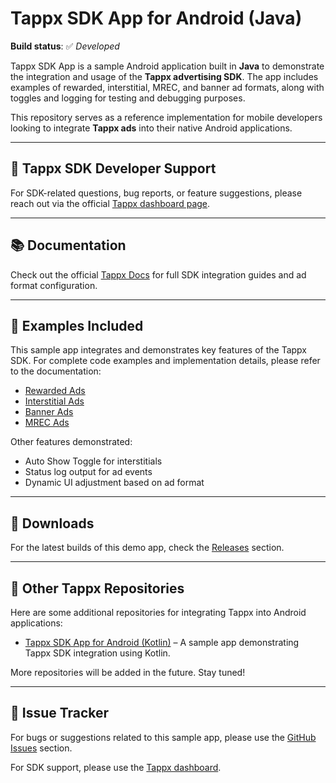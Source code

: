 # Tappx SDK App for Android (Java)

**Build status**: ✅ _Developed_

Tappx SDK App is a sample Android application built in **Java** to demonstrate the integration and usage of the **Tappx advertising SDK**. The app includes examples of rewarded, interstitial, MREC, and banner ad formats, along with toggles and logging for testing and debugging purposes.

This repository serves as a reference implementation for mobile developers looking to integrate **Tappx ads** into their native Android applications.

---

## 📣 Tappx SDK Developer Support

For SDK-related questions, bug reports, or feature suggestions, please reach out via the official [Tappx dashboard page](https://dashboard.tappx.com/login).

---

## 📚 Documentation

Check out the official [Tappx Docs](https://www.tappx.com/docs/android) for full SDK integration guides and ad format configuration.

---

## 🧪 Examples Included

This sample app integrates and demonstrates key features of the Tappx SDK. For complete code examples and implementation details, please refer to the documentation:

- [Rewarded Ads](https://github.com/Techsoulogy/Tappx-Android-Example/blob/main/app/src/main/java/tappx_sdk_app/ads/RewardedAd.java)
- [Interstitial Ads](https://github.com/Techsoulogy/Tappx-Android-Example/blob/main/app/src/main/java/tappx_sdk_app/ads/InterstitialAd.java)
- [Banner Ads](https://github.com/Techsoulogy/Tappx-Android-Example/blob/main/app/src/main/java/tappx_sdk_app/ads/BannerAd.java)
- [MREC Ads](https://github.com/Techsoulogy/Tappx-Android-Example/blob/main/app/src/main/java/tappx_sdk_app/ads/MRECAd.java)
  
Other features demonstrated:
- Auto Show Toggle for interstitials
- Status log output for ad events
- Dynamic UI adjustment based on ad format

---

## 📲 Downloads

For the latest builds of this demo app, check the [Releases](https://github.com/Techsoulogy/Tappx-Android-Example/releases) section.

---

## 🔗 Other Tappx Repositories

Here are some additional repositories for integrating Tappx into Android applications:

- [Tappx SDK App for Android (Kotlin)](https://github.com/Techsoulogy/Tappx-Android-Kotlin-Example) – A sample app demonstrating Tappx SDK integration using Kotlin.

More repositories will be added in the future. Stay tuned!

---

## 🐛 Issue Tracker

For bugs or suggestions related to this sample app, please use the [GitHub Issues](https://github.com/Techsoulogy/Tappx-Android-Example/issues) section.

For SDK support, please use the [Tappx dashboard](https://dashboard.tappx.com/login).
